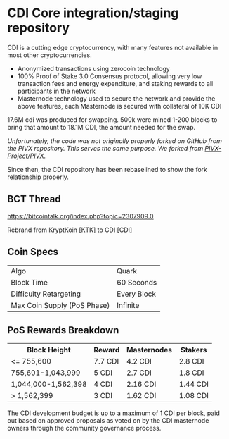 CDI Core integration/staging repository
=====================================

CDI is a cutting edge cryptocurrency, with many features not available in most other cryptocurrencies.
- Anonymized transactions using zerocoin technology
- 100% Proof of Stake 3.0 Consensus protocol, allowing very low transaction fees and energy expenditure, and staking rewards to all participants in the network
- Masternode technology used to secure the network and provide the above features, each Masternode is secured
  with collateral of 10K CDI

17.6M cdi was produced for swapping. 500k were mined 1-200 blocks to bring that amount to 18.1M CDI, the amount needed for the swap.

_Unfortunately, the code was not originally properly forked on GitHub from the PIVX repository. This serves the same purpose. We forked from [PIVX-Project/PIVX](https://github.com/PIVX-Project/PIVX/)._

Since then, the CDI repository has been rebaselined to show the fork relationship properly.

## BCT Thread ##

https://bitcointalk.org/index.php?topic=2307909.0

Rebrand from KryptKoin [KTK] to CDI [CDI]

## Coin Specs ##
<table>
<tr><td>Algo</td><td>Quark</td></tr>
<tr><td>Block Time</td><td>60 Seconds</td></tr>
<tr><td>Difficulty Retargeting</td><td>Every Block</td></tr>
<tr><td>Max Coin Supply (PoS Phase)</td><td>Infinite</td></tr>
</table>

## PoS Rewards Breakdown ##

<table>
<th>Block Height</th><th>Reward</th><th>Masternodes</th><th>Stakers</th>
<tr><td><= 755,600</td><td>7.7 CDI</td><td>4.2 CDI</td><td>2.8 CDI</td></tr>
<tr><td>755,601-1,043,999</td><td>5 CDI</td><td>2.7 CDI</td><td>1.8 CDI</td></tr>
<tr><td>1,044,000-1,562,398</td><td>4 CDI</td><td>2.16 CDI</td><td>1.44 CDI</td></tr>
<tr><td>> 1,562,399</td><td>3 CDI</td><td>1.62 CDI</td><td>1.08 CDI</td></tr>
</table>

The CDI development budget is up to a maximum of 1 CDI per block, paid out based on approved proposals as voted on by the CDI masternode owners through the community governance process.
